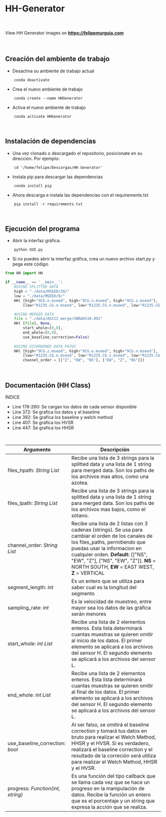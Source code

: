 # HH-Generator

<br><br>
View HH Generator images on **https://felipemurguia.com**
<br><br>
<br>

## Creación del ambiente de trabajo

- Desactiva su ambiente de trabajo actual

```
    conda deactivate
```

- Crea el nuevo ambiente de trabajo

```
    conda create --name HHGenerator
```

- Activa el nuevo ambiente de trabajo

```
    conda activate HHGenerator
```

<br>

## Instalación de dependencias

- Una vez clonado o descargado el repositorio, posicionate en su dirección. Por ejemplo:

```
    cd '/home/felipe/Descargas/HH Generator'
```

- Instala pip para descargar las dependencias

```
    conda install pip
```

- Ahora descarga e instala las dependencias con el requirements.txt

```
    pip install -r requirements.txt
```

<br>

## Ejecución del programa

- Abrir la interfaz gráfica.

```
    python GUI.py
```

- Si no puedes abrir la interfaz gráfica, crea un nuevo archivo start.py y pega este código.

```python
from HH import HH

if __name__ == '__main__':
    #USING SPLITTED DATA
    high = "./data/MSEED/20/"
    low = "./data/MSEED/0/"
    HH( [high+"9CG.e.mseed", high+"9CG.n.mseed", high+"9CG.z.mseed"],
        [low+"R1235.CG.e.mseed", low+"R1235.CG.n.mseed", low+"R1235.CG.z.mseed"])

    #USING MERGED DATA
    file = "./data/ASCII merge/SNRA9510.091"
    HH( [file], None,
        start_whole=[0,0],
        end_whole=[0,0],
        use_baseline_correction=False)
    
    #USING DISORDENED DATA PATHS
    HH( [high+"9CG.z.mseed", high+"9CG.e.mseed", high+"9CG.n.mseed"],
        [low+"R1235.CG.e.mseed", low+"R1235.CG.z.mseed", low+"R1235.CG.n.mseed"],
        channel_order = [["Z", "EW", "NS"], ["EW", "Z", "NS"]])
```

<br>

## Documentación (HH Class)

ÍNDICE
 - Line 178-260: Se cargan los datos de cada sensor disponible
 - Line 372: Se grafíca los datos y el baseline
 - Line 392: Se grafíca los baseline y welch method
 - Line 407: Se grafíca los HVSR
 - Line 447: Se grafíca los HHSR

<br>

| Argumento                         | Descripción                                                                                                                                                                                                                                                             |
| --------------------------------- | ----------------------------------------------------------------------------------------------------------------------------------------------------------------------------------------------------------------------------------------------------------------------- |
| files_hpath: _String List_        | Recibe una lista de 3 strings para la splitted data y una lista de 1 string para merged data. Son los paths de los archivos mas altos, como una azotea.                                                                |
| files_lpath: _String List_        | Recibe una lista de 3 strings para la splitted data y una lista de 1 string para merged data. Son los paths de los archivos mas bajos, como el sótano.                                                                |
| channel_order: _String List_      | Recibe una lista de 2 listas con 3 cadenas (strings). Se usa para cambiar el orden de los canales de los files_paths, permitiendo que puedas usar la informacion en cualquier orden. **Default:** [["NS", "EW", "Z"], ["NS", "EW", "Z"]]. **NS** = NORTH SOUTH, **EW** = EAST WEST, **Z** = VERTICAL                               |
| segment_length: _int_             | Es un entero que se utiliza para saber cual es la longitud del segmento                                                                                                                                                                                                 |
| sampling_rate: _int_              | Es la velocidad de muestreo, entre mayor sea los datos de las gráfica serán menores                                                                                                                                                                                     |
| start_whole: _int List_           | Recibe una lista de 2 elementos enteros. Esta lista determinará cuantas muestras se quieren omitir al inicio de los datos. El primer elemento se aplicará a los archivos del sensor H. El segundo elemento se aplicará a los archivos del sensor L.                     |
| end_whole: _int List_             | Recibe una lista de 2 elementos enteros. Esta lista determinará cuantas muestras se quieren omitir al final de los datos. El primer elemento se aplicará a los archivos del sensor H. El segundo elemento se aplicará a los archivos del sensor L.                      |
| use_baseline_correction: _bool_   | Al ser falso, se omitirá el baseline correction y tomará tus datos en bruto para realizar el Welch Method, HHSR y el HVSR. Si es verdadero, realizará el baseline correction y el resultado de la correción será utiliza para realizar el Welch Method, HHSR y el HVSR. |
| progress: _Function(int, string)_ | Es una función del tipo callback que se llama cada vez que se hace un progreso en la manipulación de datos. Recibe la función un entero que es el porcentaje y un string que expresa la acción que se realiza.                                                          |

